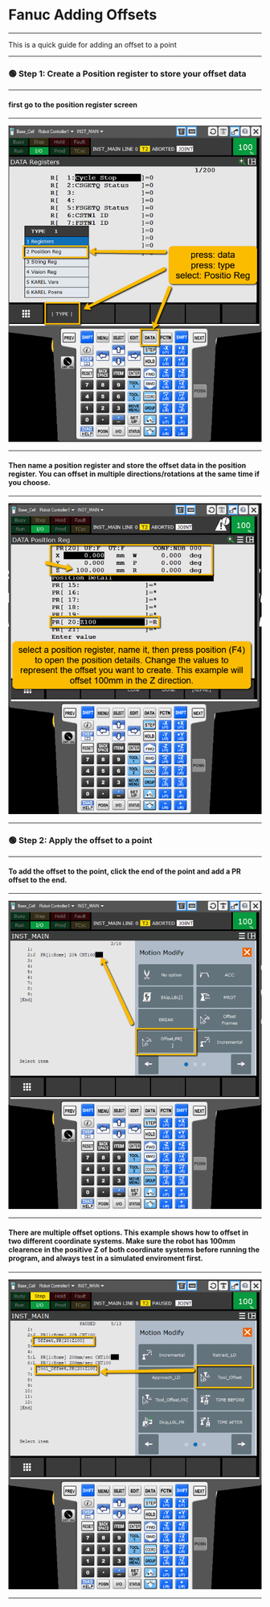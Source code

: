 # Fanuc Adding Offsets 

---

This is a quick guide for adding an offset to a point

---

### 🟢 Step 1: Create a Position register to store your offset data

---

#### first go to the position register screen

---

![Step 1.1](images/go_to_pos.png)

---

#### Then name a position register and store the offset data in the position register. You can offset in multiple directions/rotations at the same time if you choose.

---

![Step 1.2](images/create_the_offset.png)

---

### 🟢 Step 2: Apply the offset to a point

---

#### To add the offset to the point, click the end of the point and add a PR offset to the end.

---

![Step 2.1](images/add_the_offs.png)

---

#### There are multiple offset options. This example shows how to offset in two different coordinate systems. Make sure the robot has 100mm clearence in the positive Z of both coordinate systems before running the program, and always test in a simulated enviroment first.

---

![Step 2.2](images/tool_offs.png)

---